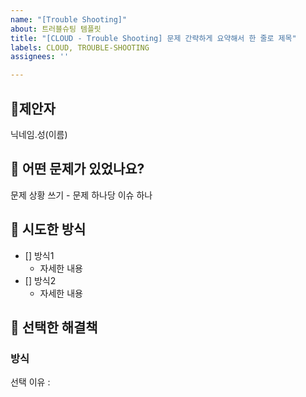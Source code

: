 ```yaml
---
name: "[Trouble Shooting]"
about: 트러블슈팅 템플릿
title: "[CLOUD - Trouble Shooting] 문제 간략하게 요약해서 한 줄로 제목"
labels: CLOUD, TROUBLE-SHOOTING
assignees: ''

---
```


## 🙋제안자
닉네임.성(이름)

## 📌 어떤 문제가 있었나요?
문제 상황 쓰기 - 문제 하나당 이슈 하나

## 📌 시도한 방식
- [] 방식1
    - 자세한 내용
- [] 방식2
    - 자세한 내용

## 📌 선택한 해결책
### 방식
선택 이유 :
